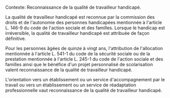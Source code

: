 Contexte: Reconnaissance de la qualité de travailleur handicapé.

La qualité de travailleur handicapé est reconnue par la commission des droits et de l'autonomie des personnes handicapées mentionnée à l'article L. 146-9 du code de l'action sociale et des familles. Lorsque le handicap est irréversible, la qualité de travailleur handicapé est attribuée de façon définitive.

Pour les personnes âgées de quinze à vingt ans, l'attribution de l'allocation mentionnée à l'article L. 541-1 du code de la sécurité sociale ou de la prestation mentionnée à l'article L. 245-1 du code de l'action sociale et des familles ainsi que le bénéfice d'un projet personnalisé de scolarisation valent reconnaissance de la qualité de travailleur handicapé.

L'orientation vers un établissement ou un service d'accompagnement par le travail ou vers un établissement ou un service de réadaptation professionnelle vaut reconnaissance de la qualité de travailleur handicapé.